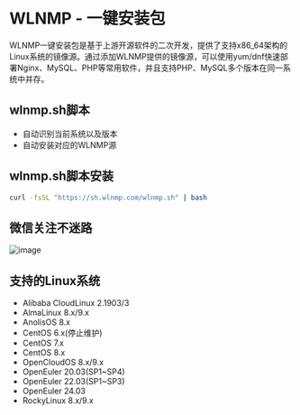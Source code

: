 # WLNMP - 一键安装包

WLNMP一键安装包是基于上游开源软件的二次开发，提供了支持x86_64架构的Linux系统的镜像源。通过添加WLNMP提供的镜像源，可以使用yum/dnf快速部署Nginx、MySQL、PHP等常用软件，并且支持PHP、MySQL多个版本在同一系统中并存。

## wlnmp.sh脚本

- 自动识别当前系统以及版本
- 自动安装对应的WLNMP源

## wlnmp.sh脚本安装

```bash
curl -fsSL "https://sh.wlnmp.com/wlnmp.sh" | bash
```
## 微信关注不迷路

![image](https://github.com/wlnmp/wlnmp/assets/46343402/0a019528-65e5-4677-8083-1a560afc1d29)


## 支持的Linux系统

- Alibaba CloudLinux 2.1903/3
- AlmaLinux 8.x/9.x
- AnolisOS 8.x
- CentOS 6.x(停止维护)
- CentOS 7.x
- CentOS 8.x
- OpenCloudOS 8.x/9.x
- OpenEuler 20.03(SP1~SP4)
- OpenEuler 22.03(SP1~SP3)
- OpenEuler 24.03
- RockyLinux 8.x/9.x


